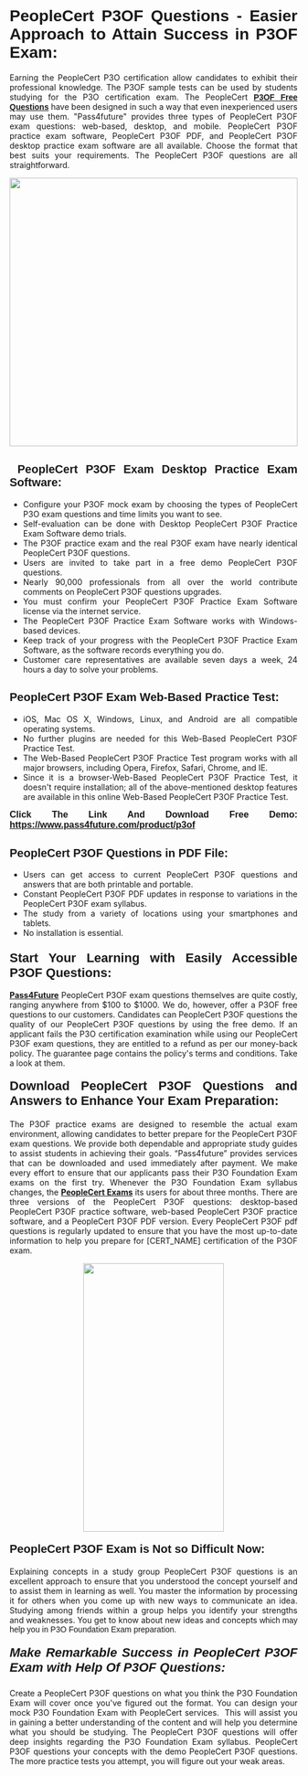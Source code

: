 <h1 style="text-align: justify;"><span style="font-family:Tahoma,Geneva,sans-serif;"><strong>PeopleCert P3OF Questions - Easier Approach to Attain Success in P3OF Exam:</strong></span></h1>

<p style="text-align: justify;">Earning the PeopleCert P3O certification allow candidates to exhibit their professional knowledge. The P3OF sample tests can be used by students studying for the P3O certification exam. The PeopleCert <a href="https://www.pass4future.com/questions/peoplecert/p3of" target="_blank"><span style="font-family:Tahoma,Geneva,sans-serif;"><strong>P3OF Free Questions</strong></span></a> have been designed in such a way that even inexperienced users may use them. "Pass4future" provides three types of PeopleCert P3OF exam questions: web-based, desktop, and mobile. PeopleCert P3OF practice exam software, PeopleCert P3OF PDF, and PeopleCert P3OF desktop practice exam software are all available. Choose the format that best suits your requirements. The PeopleCert P3OF questions are all straightforward.</p>

<p style="text-align: justify;"><a href="https://www.pass4future.com/product/p3of" target="_blank"><img alt="" src="https://lh3.googleusercontent.com/pw/AM-JKLU5_aushiRQbaoUdVonD_1om6esFnUm_j21jdeI1V3aesz_ETcO2Y8QVj0ZamD1vJ__MzXKNoh3XzzrDTXgudBuMwEatvdphNwcixeZDIncATvFdVanIchOfqVuIJHbWkG03KYMH2pwXnb7WaAnvI3g=w1366-h490-no?authuser=0" style="width: 100%; height: 470px;" /></a></p>

<h2 style="text-align: justify;"><strong><span style="font-family:Tahoma,Geneva,sans-serif;"><span style="font-size:20px;"> PeopleCert P3OF Exam Desktop Practice Exam Software:</span></span></strong></h2>

<ul>
	<li style="text-align: justify;">Configure your P3OF mock exam by choosing the types of PeopleCert P3O exam questions and time limits you want to see.</li>
	<li style="text-align: justify;">Self-evaluation can be done with Desktop PeopleCert P3OF Practice Exam Software demo trials.</li>
	<li style="text-align: justify;">The P3OF practice exam and the real P3OF exam have nearly identical PeopleCert P3OF questions.</li>
	<li style="text-align: justify;">Users are invited to take part in a free demo PeopleCert P3OF questions.</li>
	<li style="text-align: justify;">Nearly 90,000 professionals from all over the world contribute comments on PeopleCert P3OF questions upgrades.</li>
	<li style="text-align: justify;">You must confirm your PeopleCert P3OF Practice Exam Software license via the internet service.</li>
	<li style="text-align: justify;">The PeopleCert P3OF Practice Exam Software works with Windows-based devices.</li>
	<li style="text-align: justify;">Keep track of your progress with the PeopleCert P3OF Practice Exam Software, as the software records everything you do.</li>
	<li style="text-align: justify;">Customer care representatives are available seven days a week, 24 hours a day to solve your problems.</li>
</ul>

<h2 style="text-align: justify;"><span style="font-family:Tahoma,Geneva,sans-serif;"><strong><span style="font-size:20px;">PeopleCert P3OF Exam Web-Based Practice Test:</span></strong></span></h2>

<ul>
	<li style="text-align: justify;">iOS, Mac OS X, Windows, Linux, and Android are all compatible operating systems.</li>
	<li style="text-align: justify;">No further plugins are needed for this Web-Based PeopleCert P3OF Practice Test.</li>
	<li style="text-align: justify;">The Web-Based PeopleCert P3OF Practice Test program works with all major browsers, including Opera, Firefox, Safari, Chrome, and IE.</li>
	<li style="text-align: justify;">Since it is a browser-Web-Based PeopleCert P3OF Practice Test, it doesn't require installation; all of the above-mentioned desktop features are available in this online Web-Based PeopleCert P3OF Practice Test.</li>
</ul>

<p style="text-align: justify;"><span style="font-family:Tahoma,Geneva,sans-serif;"><span style="font-size:16px;"><strong>Click The Link And Download Free Demo:</strong></span></span> <a href="https://www.pass4future.com/product/p3of" target="_blank"><span style="font-family:Tahoma,Geneva,sans-serif;"><span style="font-size:16px;"><strong>https://www.pass4future.com/product/p3of</strong></span></span></a></p>

<h2 style="text-align: justify;"><strong><span style="font-family:Tahoma,Geneva,sans-serif;"><span style="font-size:20px;">PeopleCert P3OF Questions in PDF File:</span></span></strong></h2>

<ul>
	<li style="text-align: justify;">Users can get access to current PeopleCert P3OF questions and answers that are both printable and portable.</li>
	<li style="text-align: justify;">Constant PeopleCert P3OF PDF updates in response to variations in the PeopleCert P3OF exam syllabus.</li>
	<li style="text-align: justify;">The study from a variety of locations using your smartphones and tablets.</li>
	<li style="text-align: justify;">No installation is essential.</li>
</ul>

<h3 style="text-align: justify;"><span style="font-family:Tahoma,Geneva,sans-serif;"><strong><span style="font-size:22px;">Start Your Learning with Easily Accessible P3OF Questions:</span></strong></span></h3>

<p style="text-align: justify;"><strong><a href="https://www.pass4future.com/" target="_blank">Pass4Future</a></strong> PeopleCert P3OF exam questions themselves are quite costly, ranging anywhere from $100 to $1000. We do, however, offer a P3OF free questions to our customers. Candidates can PeopleCert P3OF questions the quality of our PeopleCert P3OF questions by using the free demo. If an applicant fails the P3O certification examination while using our PeopleCert P3OF exam questions, they are entitled to a refund as per our money-back policy. The guarantee page contains the policy's terms and conditions. Take a look at them.</p>

<h4 style="text-align: justify;"><strong><span style="font-family:Tahoma,Geneva,sans-serif;"><span style="font-size:22px;">Download PeopleCert P3OF Questions and Answers to Enhance Your Exam Preparation:</span></span></strong></h4>

<p style="text-align: justify;">The P3OF practice exams are designed to resemble the actual exam environment, allowing candidates to better prepare for the PeopleCert P3OF exam questions. We provide both dependable and appropriate study guides to assist students in achieving their goals. “Pass4future” provides services that can be downloaded and used immediately after payment. We make every effort to ensure that our applicants pass their P3O Foundation Exam exams on the first try. Whenever the P3O Foundation Exam syllabus changes, the <strong><a href="https://www.pass4future.com/peoplecert" target="_blank">PeopleCert Exams</a></strong> its users for about three months. There are three versions of the PeopleCert P3OF questions: desktop-based PeopleCert P3OF practice software, web-based PeopleCert P3OF practice software, and a PeopleCert P3OF PDF version. Every PeopleCert P3OF pdf questions is regularly updated to ensure that you have the most up-to-date information to help you prepare for [CERT_NAME] certification of the P3OF exam.</p>

<p style="text-align: center;"><a href="https://www.pass4future.com/product/p3of" target="_blank"><img alt="" src="https://lh3.googleusercontent.com/pw/AM-JKLV3yUm3jiqqIo1xIsj1VJ_UeysYexQY-pRYO0rIFl3vg11QZioN-gzffpw2AfKqFynWuvoXOreWrWS0swpr4xmOSWfwII2jvatteuqrfxiWGFBSHPiZUCoi33jqeymK5dmu-0enyX6tayRCAMHw05jv=s617-no?authuser=0" style="width: 70%; height: 470px;" /></a></p>

<h4 style="text-align: justify;"><strong><span style="font-family:Tahoma,Geneva,sans-serif;"><span style="font-size:20px;">PeopleCert P3OF Exam is Not so Difficult Now:</span></span></strong></h4>

<p style="text-align: justify;">Explaining concepts in a study group PeopleCert P3OF questions is an excellent approach to ensure that you understood the concept yourself and to assist them in learning as well. You master the information by processing it for others when you come up with new ways to communicate an idea. Studying among friends within a group helps you identify your strengths and weaknesses. You get to know about new ideas and concepts <span style="font-family:Tahoma,Geneva,sans-serif;">which may help you in P3O Foundation Exam preparation.</span></p>

<h5 style="text-align: justify;"><span style="font-family:Tahoma,Geneva,sans-serif;"><span style="font-size:22px;"><strong>Make Remarkable Success in PeopleCert P3OF Exam with Help Of P3OF Questions:</strong></span></span></h5>

<p style="text-align: justify;">Create a PeopleCert P3OF questions on what you think the P3O Foundation Exam will cover once you've figured out the format. You can design your mock P3O Foundation Exam with PeopleCert services.  This will assist you in gaining a better understanding of the content and will help you determine what you should be studying. The PeopleCert P3OF questions will offer deep insights regarding the P3O Foundation Exam syllabus. PeopleCert P3OF questions your concepts with the demo PeopleCert P3OF questions. The more practice tests you attempt, you will figure out your weak areas.</p>
